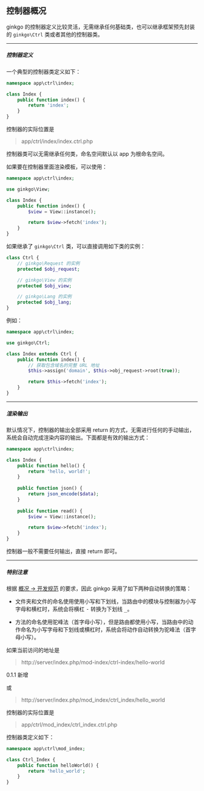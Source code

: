 ## 控制器概况

ginkgo 的控制器定义比较灵活，无需继承任何基础类，也可以继承框架预先封装的 `ginkgo\Ctrl` 类或者其他的控制器类。

----------

##### 控制器定义

一个典型的控制器类定义如下：

``` php
namespace app\ctrl\index;

class Index {
    public function index() {
        return 'index';
    }
}
```

控制器的实际位置是

> app/ctrl/index/index.ctrl.php

控制器类可以无需继承任何类，命名空间默认以 app 为根命名空间。

如果要在控制器里面渲染模板，可以使用：

``` php
namespace app\ctrl\index;

use ginkgo\View;

class Index {
    public function index() {
        $view = View::instance();

        return $view->fetch('index');
    }
}
```

如果继承了 `ginkgo\Ctrl` 类，可以直接调用如下类的实例：
 
``` php
class Ctrl {
    // ginkgo\Request 的实例
    protected $obj_request;

    // ginkgo\View 的实例
    protected $obj_view;

    // ginkgo\Lang 的实例
    protected $obj_lang;
}
```

 例如：

``` php
namespace app\ctrl\index;

use ginkgo\Ctrl;

class Index extends Ctrl {
    public function index() {
        // 获取包含域名的完整 URL 地址
        $this->assign('domain', $this->obj_request->root(true));

        return $this->fetch('index');
    }
}
```

----------

##### 渲染输出

默认情况下，控制器的输出全部采用 return 的方式，无需进行任何的手动输出，系统会自动完成渲染内容的输出。下面都是有效的输出方式：

``` php
namespace app\ctrl\index;

class Index {
    public function hello() {
        return 'hello, world!';
    }
    
    public function json() {
        return json_encode($data);
    }
    
    public function read() {
        $view = View::instance();

        return $view->fetch('index');
    }
}
```

控制器一般不需要任何输出，直接 return 即可。

----------

##### 特别注意

根据 [概况 -> 开发规范](../overview/spec.md) 的要求，因此 ginkgo 采用了如下两种自动转换的策略：

* 文件夹和文件的命名使用使用小写和下划线，当路由中的模块与控制器为小写字母和横杠时，系统会将横杠 <kbd>-</kbd> 转换为下划线 <kbd>_</kbd>。

* 方法的命名使用驼峰法（首字母小写），但是路由都使用小写，当路由中的动作命名为小写字母和下划线或横杠时，系统会将动作自动转换为驼峰法（首字母小写）。

如果当前访问的地址是

> http://server/index.php/mod-index/ctrl-index/hello-world 

0.1.1 新增

或

> http://server/index.php/mod_index/ctrl_index/hello_world

控制器的实际位置是

> app/ctrl/mod_index/ctrl_index.ctrl.php

控制器类定义如下：

``` php
namespace app\ctrl\mod_index;

class Ctrl_Index {
    public function helloWorld() {
        return 'hello_world';
    }
}
```